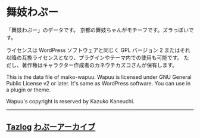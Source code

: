 # 舞妓わぷー
「舞妓わぷー」のデータです。
京都の舞妓ちゃんがモチーフです。ズラっぽいです。

ライセンスは WordPress ソフトウェアと同じく GPL バージョン 2 またはそれ以降の互換ライセンスとなり、プラグインやテーマ内での使用も可能です。
ただし、著作権はキャラクター作成者のカネウチカズコさんが保有します。

This is the data file of maiko-wapuu.
Wapuu is licensed under GNU General Public License v2 or later. It's same as WordPress software. You can use in a plugin or theme.

Wapuu's copyright is reserved by Kazuko Kaneuchi.

------
[Tazlog](blog.466548.org)
[わぷーアーカイブ](http://jawordpressorg.github.io/wapuu/)
------